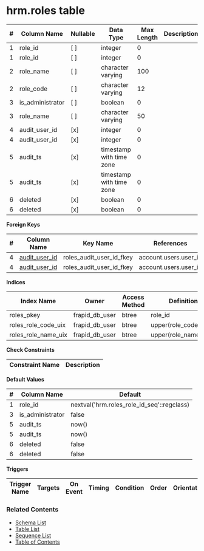 # hrm.roles table



| # | Column Name | Nullable | Data Type | Max Length | Description |
| --- | --- | --- | --- | --- | --- |
| 1 | role_id | [ ] | integer | 0 |  |
| 1 | role_id | [ ] | integer | 0 |  |
| 2 | role_name | [ ] | character varying | 100 |  |
| 2 | role_code | [ ] | character varying | 12 |  |
| 3 | is_administrator | [ ] | boolean | 0 |  |
| 3 | role_name | [ ] | character varying | 50 |  |
| 4 | audit_user_id | [x] | integer | 0 |  |
| 4 | audit_user_id | [x] | integer | 0 |  |
| 5 | audit_ts | [x] | timestamp with time zone | 0 |  |
| 5 | audit_ts | [x] | timestamp with time zone | 0 |  |
| 6 | deleted | [x] | boolean | 0 |  |
| 6 | deleted | [x] | boolean | 0 |  |



**Foreign Keys**

| # | Column Name | Key Name | References |
| --- | --- | --- | --- |
| 4 | [audit_user_id](../account/users.md) | roles_audit_user_id_fkey | account.users.user_id |
| 4 | [audit_user_id](../account/users.md) | roles_audit_user_id_fkey | account.users.user_id |



**Indices**

| Index Name | Owner | Access Method | Definition | Description |
| --- | --- | --- | --- | --- |
| roles_pkey | frapid_db_user | btree | role_id |  |
| roles_role_code_uix | frapid_db_user | btree | upper(role_code::text) |  |
| roles_role_name_uix | frapid_db_user | btree | upper(role_name::text) |  |



**Check Constraints**

| Constraint Name | Description |
| --- | --- |



**Default Values**

| # | Column Name | Default |
| --- | --- | --- |
| 1 | role_id | nextval('hrm.roles_role_id_seq'::regclass) |
| 3 | is_administrator | false |
| 5 | audit_ts | now() |
| 5 | audit_ts | now() |
| 6 | deleted | false |
| 6 | deleted | false |


**Triggers**

| Trigger Name | Targets | On Event | Timing | Condition | Order | Orientation | Description |
| --- | --- | --- | --- | --- | --- | --- | --- |


### Related Contents
* [Schema List](../../schemas.md)
* [Table List](../../tables.md)
* [Sequence List](../../sequences.md)
* [Table of Contents](../../README.md)
